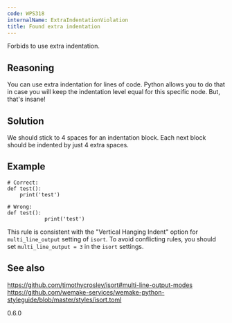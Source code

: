 ```yaml
---
code: WPS318
internalName: ExtraIndentationViolation
title: Found extra indentation
---
```


Forbids to use extra indentation.

## Reasoning
You can use extra indentation for lines of code. Python allows you
to do that in case you will keep the indentation level equal for
this specific node. But, that's insane\!

## Solution
We should stick to 4 spaces for an indentation block. Each next
block should be indented by just 4 extra spaces.

## Example

    # Correct:
    def test():
        print('test')
    
    # Wrong:
    def test():
                print('test')

This rule is consistent with the "Vertical Hanging Indent" option for
`multi_line_output` setting of `isort`. To avoid conflicting rules, you
should set `multi_line_output = 3` in the `isort` settings.

## See also
<https://github.com/timothycrosley/isort#multi-line-output-modes>
<https://github.com/wemake-services/wemake-python-styleguide/blob/master/styles/isort.toml>

<div class="versionadded">

0.6.0

</div>